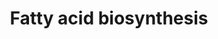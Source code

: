 ---
annotations:
- id: PW:0000029
  parent: classic metabolic pathway
  type: Pathway Ontology
  value: fatty acid biosynthetic pathway
authors:
- MaintBot
- Susan
- Eweitz
- Egonw
citedin:
- link: PMC3677916
  title: Liver transcriptome changes in zebrafish during acclimation to transport-associated
    stress (2013)
communities: []
description: ''
last-edited: 2025-09-10
ndex: null
organisms:
- Danio rerio
redirect_from:
- /index.php/Pathway:WP1352
- /instance/WP1352
- /instance/WP1352_r140237
revision: r140237
schema-jsonld:
- '@context': https://schema.org/
  '@id': https://wikipathways.github.io/pathways/WP1352.html
  '@type': Dataset
  creator:
    '@type': Organization
    name: WikiPathways
  description: ''
  keywords:
  - ACSL1
  - ACSL3
  - Citrate
  - LOC556236
  - LOC793576
  - acly
  - acss2
  - echs1
  - hadh
  - im:7138837
  - mecr
  - pc
  - pecr
  - scdb
  - wu:fa04h02
  - zgc:101710
  - zgc:158321
  - zgc:56036
  - zgc:85763
  - zgc:92083
  - zgc:92356
  license: CC0
  name: Fatty acid biosynthesis
seo: CreativeWork
title: Fatty acid biosynthesis
wpid: WP1352
---